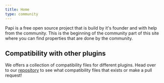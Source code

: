 ```yaml
---
title: Home
type: community
---
```


Papi is a free open source project that is build by it's founder and with help from the community. This is the beginning of the community part of this site where you can find properties that are done by the community.

## Compatibility with other plugins

We offers a collection of compatibility files for different plugins. Head over to our [repository](https://github.com/wp-papi/compatibility) to see what compatibility files that exists or make a pull request!
